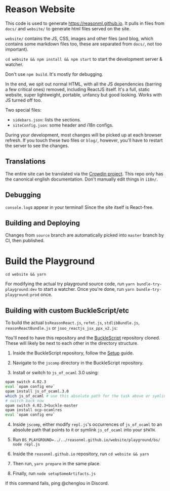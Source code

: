 # Reason Website

This code is used to generate https://reasonml.github.io. It pulls in files from `docs/` and `website/` to generate html files served on the site.

`website/` contains the JS, CSS, images and other files (and blog, which contains some markdown files too, these are separated from `docs/`, not too important).

`cd website && npm install && npm start` to start the development server & watcher.

Don't use `npm build`. It's mostly for debugging.

In the end, we spit out normal HTML, with all the JS dependencies (barring a few critical ones) removed, including ReactJS itself. It's a full, static website, super lightweight, portable, unfancy but good looking. Works with JS turned off too.

Two special files:

- `sidebars.json`: lists the sections.
- `siteConfig.json`: some header and i18n configs.

During your development, most changes will be picked up at each browser refresh. If you touch these two files or `blog/`, however, you'll have to restart the server to see the changes.

## Translations

The entire site can be translated via the [Crowdin project](https://crowdin.com/project/reason). This repo only has the canonical english documentation. Don't manually edit things in `i18n/`.

## Debugging

`console.log`s appear in your terminal! Since the site itself is React-free.

## Building and Deploying

Changes from `source` branch are automatically picked into `master` branch by CI, then published.

# Build the Playground

```
cd website && yarn
```

For modifying the actual try playground source code, run `yarn bundle-try-playground:dev` to start a watcher. Once you're done, run `yarn bundle-try-playground:prod` once.

## Building with custom BuckleScript/etc

To build the actual `bsReasonReact.js`, `refmt.js`, `stdlibBundle.js`, `reasonReactBundle.js` or `jsoo_reactjs_jsx_ppx_v2.js`:

You'll need to have this repository and the [BuckleScript](https://github.com/BuckleScript/bucklescript) repository cloned. These will likely be next to each other in the directory structure.

1. Inside the BuckleScript repository, follow the [Setup](https://github.com/BuckleScript/bucklescript/blob/master/CONTRIBUTING.md#setup) guide.

2. Navigate to the `jscomp` directory in the BuckleScript repository.

3. Install or switch to `js_of_ocaml` 3.0 using:

```sh
opam switch 4.02.3
eval `opam config env`
opam install js_of_ocaml.3.0
which js_of_ocaml # use this absolute path for the task above or symlink this into your $PATH, maybe /usr/local/bin or something
# switch back now
opam switch 4.02.3+buckle-master
opam install ocp-ocamlres
eval `opam config env`
```

4. Inside `jscomp`, either modify `repl.js`'s occurrences of `js_of_ocaml` to an absolute path that points to it or symlink `js_of_ocaml` into your `$PATH`.

5. Run `BS_PLAYGROUND=../../reasonml.github.io/website/playground/bs/ node repl.js`

6. Inside the `reasonml.github.io` repository, run `cd website && yarn`

7. Then run, `yarn prepare` in the same place.

8. Finally, run `node setupSomeArtifacts.js`

If this command fails, ping @chenglou in Discord.

